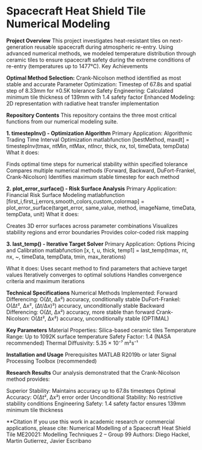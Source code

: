 # Spacecraft Heat Shield Tile Numerical Modeling

**Project Overview**
This project investigates heat-resistant tiles on next-generation reusable spacecraft during atmospheric re-entry. Using advanced numerical methods, we modeled temperature distribution through ceramic tiles to ensure spacecraft safety during the extreme conditions of re-entry (temperatures up to 1477°C).
Key Achievements

**Optimal Method Selection:** 
Crank-Nicolson method identified as most stable and accurate
Parameter Optimization: Timestep of 67.8s and spatial step of 8.33mm for ±0.5K tolerance
Safety Engineering: Calculated minimum tile thickness of 139mm with 1.4 safety factor
Enhanced Modeling: 2D representation with radiative heat transfer implementation

**Repository Contents**
This repository contains the three most critical functions from our numerical modeling suite.

**1. timestepInv() - Optimization Algorithm**
Primary Application: Algorithmic Trading Time Interval Optimization
matlabfunction [bestMethod, maxdt] = timestepInv(tmax, ntMin, ntMax, ntIncr, thick, nx, tol, timeData, tempData)
What it does:

Finds optimal time steps for numerical stability within specified tolerance
Compares multiple numerical methods (Forward, Backward, DuFort-Frankel, Crank-Nicolson)
Identifies maximum stable timestep for each method

**2. plot_error_surface() - Risk Surface Analysis**
Primary Application: Financial Risk Surface Modeling
matlabfunction [first_i,first_j,errors,smooth_colors,custom_colormap] = plot_error_surface(target_error, same_value, method, imageName, timeData, tempData, unit)
What it does:

Creates 3D error surfaces across parameter combinations
Visualizes stability regions and error boundaries
Provides color-coded risk mapping

**3. last_temp() - Iterative Target Solver**
Primary Application: Options Pricing and Calibration
matlabfunction [x, t, u, thick, temp1] = last_temp(tmax, nt, nx, ~, timeData, tempData, tmin, max_iterations)

What it does:
Uses secant method to find parameters that achieve target values
Iteratively converges to optimal solutions
Handles convergence criteria and maximum iterations

**Technical Specifications**
Numerical Methods Implemented:
Forward Differencing: O(Δt, Δx²) accuracy, conditionally stable
DuFort-Frankel: O(Δt², Δx², (Δt/Δx)²) accuracy, unconditionally stable
Backward Differencing: O(Δt, Δx²) accuracy, more stable than forward
Crank-Nicolson: O(Δt², Δx²) accuracy, unconditionally stable (OPTIMAL)

**Key Parameters**
Material Properties: Silica-based ceramic tiles
Temperature Range: Up to 1092K surface temperature
Safety Factor: 1.4 (NASA recommended)
Thermal Diffusivity: 5.35 × 10⁻⁷ m²s⁻¹

**Installation and Usage**
Prerequisites
MATLAB R2019b or later
Signal Processing Toolbox (recommended)

**Research Results**
Our analysis demonstrated that the Crank-Nicolson method provides:

Superior Stability: Maintains accuracy up to 67.8s timesteps
Optimal Accuracy: O(Δt², Δx²) error order
Unconditional Stability: No restrictive stability conditions
Engineering Safety: 1.4 safety factor ensures 139mm minimum tile thickness


**Citation
If you use this work in academic research or commercial applications, please cite:
Numerical Modelling of a Spacecraft Heat Shield Tile
ME20021: Modelling Techniques 2 – Group 99
Authors: Diego Hackel, Martin Gutierrez, Javier Escribano